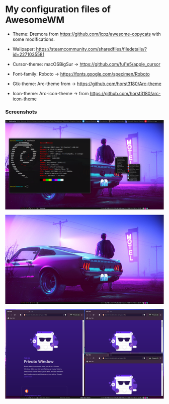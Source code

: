 # My configuration files of AwesomeWM

- Theme: Dremora from https://github.com/lcpz/awesome-copycats with some modifications.
- Wallpaper: https://steamcommunity.com/sharedfiles/filedetails/?id=2271035581

- Cursor-theme: macOSBigSur → https://github.com/ful1e5/apple_cursor
- Font-family: Roboto → https://fonts.google.com/specimen/Roboto
- Gtk-theme: Arc-theme from → https://github.com/horst3180/Arc-theme
- Icon-theme: Arc-icon-theme → from https://github.com/horst3180/arc-icon-theme

### Screenshots

![Menus and terminal](screenshots/screen-1_v1.png)

![Desktop](screenshots/screen-2_v1.png)

![Windows](screenshots/screen-3_v1.png)
